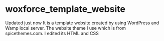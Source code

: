 # woxforce_template_website
  Updated just now It is a template website created by using WordPress and Wamp local server.  The website theme I use which is from spicethemes.com. I edited its HTML and CSS
